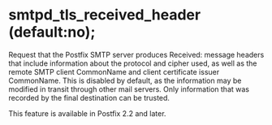# smtpd_tls_received_header (default:no); 

 Request that the Postfix SMTP server produces Received:  message
headers that include information about the protocol and cipher used,
as well as the remote SMTP client CommonName and client certificate issuer
CommonName.  This is disabled by default, as the information may
be modified in transit through other mail servers.  Only information
that was recorded by the final destination can be trusted. 

 This feature is available in Postfix 2.2 and later.  


